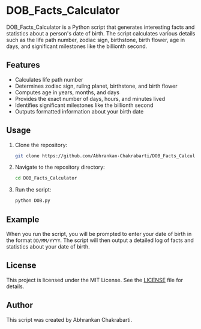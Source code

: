 # DOB_Facts_Calculator

DOB_Facts_Calculator is a Python script that generates interesting facts and statistics about a person's date of birth. The script calculates various details such as the life path number, zodiac sign, birthstone, birth flower, age in days, and significant milestones like the billionth second.

## Features

- Calculates life path number
- Determines zodiac sign, ruling planet, birthstone, and birth flower
- Computes age in years, months, and days
- Provides the exact number of days, hours, and minutes lived
- Identifies significant milestones like the billionth second
- Outputs formatted information about your birth date

## Usage

1. Clone the repository:
    ```bash
    git clone https://github.com/Abhrankan-Chakrabarti/DOB_Facts_Calculator.git
    ```
2. Navigate to the repository directory:
    ```bash
    cd DOB_Facts_Calculator
    ```
3. Run the script:
    ```bash
    python DOB.py
    ```

## Example

When you run the script, you will be prompted to enter your date of birth in the format `DD/MM/YYYY`. The script will then output a detailed log of facts and statistics about your date of birth.

## License

This project is licensed under the MIT License. See the [LICENSE](LICENSE) file for details.

## Author

This script was created by Abhrankan Chakrabarti.